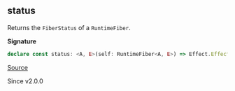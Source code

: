 ## status

Returns the `FiberStatus` of a `RuntimeFiber`.

**Signature**

```ts
declare const status: <A, E>(self: RuntimeFiber<A, E>) => Effect.Effect<FiberStatus.FiberStatus>
```

[Source](https://github.com/Effect-TS/effect/tree/main/packages/effect/src/Fiber.ts#L678)

Since v2.0.0